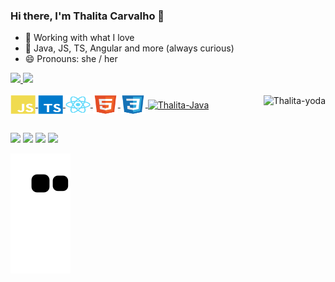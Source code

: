### Hi there, I'm Thalita Carvalho 👋


- 🔭 Working with what I love 
- 🌱 Java, JS, TS, Angular and more (always curious)
- 😄 Pronouns: she / her 

<div>
  <a href="https://github.com/thalitaio">
  <img height="180em" src="https://github-readme-stats.vercel.app/api?username=thalitaio&show_icons=true&theme=dracula&include_all_commits=true&count_private=true"/>
  <img height="180em" src="https://github-readme-stats.vercel.app/api/top-langs/?username=thalitaio&layout=compact&langs_count=7&theme=dracula"/>
</div>

<div style="display: inline_block"><br>
  <img align="center" alt="Thalita-Js" height="30" width="40" src="https://raw.githubusercontent.com/devicons/devicon/master/icons/javascript/javascript-plain.svg">
  <img align="center" alt="Thalita-Ts" height="30" width="40" src="https://raw.githubusercontent.com/devicons/devicon/master/icons/typescript/typescript-plain.svg">
  <img align="center" alt="Thalita-React" height="30" width="40" src="https://raw.githubusercontent.com/devicons/devicon/master/icons/react/react-original.svg">
  <img align="center" alt="Thalita-HTML" height="30" width="40" src="https://raw.githubusercontent.com/devicons/devicon/master/icons/html5/html5-original.svg">
  <img align="center" alt="Thalita-CSS" height="30" width="40" src="https://raw.githubusercontent.com/devicons/devicon/master/icons/css3/css3-original.svg">
  <img align="center" alt="Thalita-Java" height="30" width="40" src="https://cdn.jsdelivr.net/gh/devicons/devicon/icons/java/java-original.svg">
  <img align="right" alt="Thalita-yoda" src="https://66.media.tumblr.com/7a4c6424273846e55743e0accb86c7e6/45b99579060b4394-ac/s540x810/c3ebfbc2c3cfbe7fa00eed8f342c9355056c717f.gif">
</div>
  
##
  
<div>
  <a href="https://www.youtube.com/channel/UC3wVhKRDHr7Q_1AL3YY-P3A" target="_blank"><img src="https://img.shields.io/badge/YouTube-FF0000?style=for-the-badge&logo=youtube&logoColor=white" target="_blank"></a>
  <a href="https://instagram.com/thalita.io" target="_blank"><img src="https://img.shields.io/badge/-Instagram-%23E4405F?style=for-the-badge&logo=instagram&logoColor=white" target="_blank"></a>
  <a href = "mailto:contatothalitanunes@gmail.com"><img src="https://img.shields.io/badge/-Gmail-%23333?style=for-the-badge&logo=gmail&logoColor=white" target="_blank"></a>
  <a href="https://www.linkedin.com/in/thalitaio/" target="_blank"><img src="https://img.shields.io/badge/-LinkedIn-%230077B5?style=for-the-badge&logo=linkedin&logoColor=white" target="_blank"></a>
  
  ![Snake animation](https://github.com/rafaballerini/rafaballerini/blob/output/github-contribution-grid-snake.svg)
  
</div>



